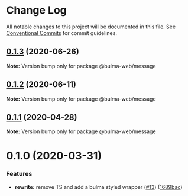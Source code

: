 # Change Log

All notable changes to this project will be documented in this file.
See [Conventional Commits](https://conventionalcommits.org) for commit guidelines.

## [0.1.3](https://github.com/Ramon92/bulma-web/compare/@bulma-web/message@0.1.2...@bulma-web/message@0.1.3) (2020-06-26)

**Note:** Version bump only for package @bulma-web/message





## [0.1.2](https://github.com/Ramon92/bulma-web/compare/@bulma-web/message@0.1.1...@bulma-web/message@0.1.2) (2020-06-11)

**Note:** Version bump only for package @bulma-web/message





## [0.1.1](https://github.com/Ramon92/bulma-web/compare/@bulma-web/message@0.1.0...@bulma-web/message@0.1.1) (2020-04-28)

**Note:** Version bump only for package @bulma-web/message





# 0.1.0 (2020-03-31)


### Features

* **rewrite:** remove TS and add a bulma styled wrapper ([#13](https://github.com/Ramon92/bulma-web/issues/13)) ([1689bac](https://github.com/Ramon92/bulma-web/commit/1689baca70a1029e542307d1b497ee3fd8e6df8e))
